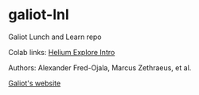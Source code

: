 # galiot-lnl
Galiot Lunch and Learn repo

Colab links: [Helium Explore Intro](https://colab.research.google.com/drive/1xKqfk1XvT9Ucj63Dq7ghJqrol1gOgtG_?usp=sharing)

Authors: Alexander Fred-Ojala, Marcus Zethraeus, et al.

[Galiot's website](galiot.io)
